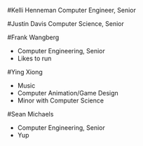 #Kelli Henneman
Computer Engineer, Senior 

#Justin Davis
Computer Science, Senior

#Frank Wangberg

* Computer Engineering, Senior
* Likes to run

#Ying Xiong

* Music
* Computer Animation/Game Design
* Minor with Computer Science

#Sean Michaels
* Computer Engineering, Senior
* Yup
